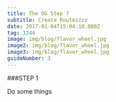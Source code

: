 ```yaml
---
title: The OG Step 7
subtitle: Create Routezzzz
date: 2017-01-04T15:04:10.000Z
tag: 1244
image: img/blog/flavor_wheel.jpg
image2: img/blog/flavor_wheel.jpg
image3: img/blog/flavor_wheel.jpg
guideNumber: 3
---
```



###STEP 1

Do some things
